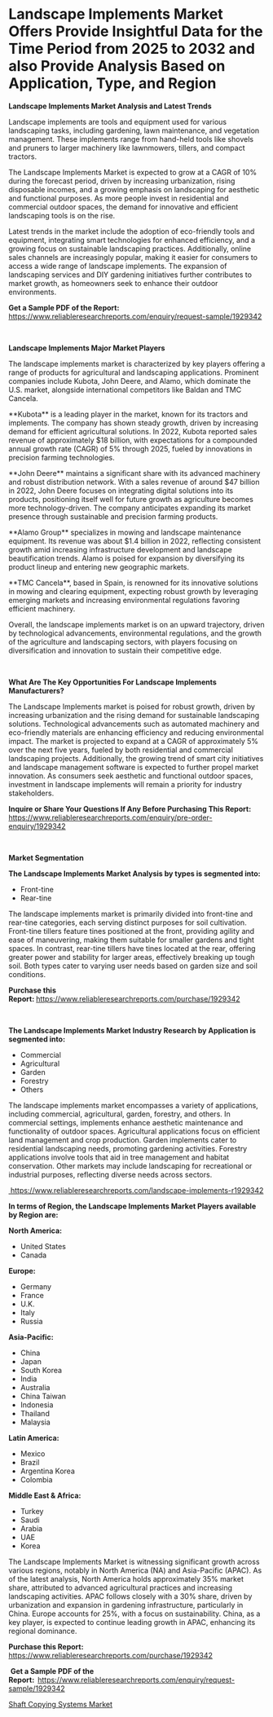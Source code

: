 <p><h1>Landscape Implements Market Offers Provide Insightful Data for the Time Period from 2025 to 2032 and also Provide Analysis Based on Application, Type, and Region</h1></p><p><strong>Landscape Implements Market Analysis and Latest Trends</strong></p>
<p><p>Landscape implements are tools and equipment used for various landscaping tasks, including gardening, lawn maintenance, and vegetation management. These implements range from hand-held tools like shovels and pruners to larger machinery like lawnmowers, tillers, and compact tractors. </p><p>The Landscape Implements Market is expected to grow at a CAGR of 10% during the forecast period, driven by increasing urbanization, rising disposable incomes, and a growing emphasis on landscaping for aesthetic and functional purposes. As more people invest in residential and commercial outdoor spaces, the demand for innovative and efficient landscaping tools is on the rise. </p><p>Latest trends in the market include the adoption of eco-friendly tools and equipment, integrating smart technologies for enhanced efficiency, and a growing focus on sustainable landscaping practices. Additionally, online sales channels are increasingly popular, making it easier for consumers to access a wide range of landscape implements. The expansion of landscaping services and DIY gardening initiatives further contributes to market growth, as homeowners seek to enhance their outdoor environments.</p></p>
<p><strong>Get a Sample PDF of the Report:&nbsp;</strong> <a href="https://www.reliableresearchreports.com/enquiry/request-sample/1929342?utm_campaign=2208&utm_medium=2&utm_source=Github&utm_content=ia&utm_term=29032025&utm_id=landscape-implements">https://www.reliableresearchreports.com/enquiry/request-sample/1929342</a></p>
<p>&nbsp;</p>
<p><strong>Landscape Implements Major Market Players</strong></p>
<p><p>The landscape implements market is characterized by key players offering a range of products for agricultural and landscaping applications. Prominent companies include Kubota, John Deere, and Alamo, which dominate the U.S. market, alongside international competitors like Baldan and TMC Cancela.</p><p>**Kubota** is a leading player in the market, known for its tractors and implements. The company has shown steady growth, driven by increasing demand for efficient agricultural solutions. In 2022, Kubota reported sales revenue of approximately $18 billion, with expectations for a compounded annual growth rate (CAGR) of 5% through 2025, fueled by innovations in precision farming technologies.</p><p>**John Deere** maintains a significant share with its advanced machinery and robust distribution network. With a sales revenue of around $47 billion in 2022, John Deere focuses on integrating digital solutions into its products, positioning itself well for future growth as agriculture becomes more technology-driven. The company anticipates expanding its market presence through sustainable and precision farming products.</p><p>**Alamo Group** specializes in mowing and landscape maintenance equipment. Its revenue was about $1.4 billion in 2022, reflecting consistent growth amid increasing infrastructure development and landscape beautification trends. Alamo is poised for expansion by diversifying its product lineup and entering new geographic markets.</p><p>**TMC Cancela**, based in Spain, is renowned for its innovative solutions in mowing and clearing equipment, expecting robust growth by leveraging emerging markets and increasing environmental regulations favoring efficient machinery.</p><p>Overall, the landscape implements market is on an upward trajectory, driven by technological advancements, environmental regulations, and the growth of the agriculture and landscaping sectors, with players focusing on diversification and innovation to sustain their competitive edge.</p></p>
<p>&nbsp;</p>
<p><strong>What Are The Key Opportunities For Landscape Implements Manufacturers?</strong></p>
<p><p>The Landscape Implements market is poised for robust growth, driven by increasing urbanization and the rising demand for sustainable landscaping solutions. Technological advancements such as automated machinery and eco-friendly materials are enhancing efficiency and reducing environmental impact. The market is projected to expand at a CAGR of approximately 5% over the next five years, fueled by both residential and commercial landscaping projects. Additionally, the growing trend of smart city initiatives and landscape management software is expected to further propel market innovation. As consumers seek aesthetic and functional outdoor spaces, investment in landscape implements will remain a priority for industry stakeholders.</p></p>
<p><strong>Inquire or Share Your Questions If Any Before Purchasing This Report:</strong> <a href="https://www.reliableresearchreports.com/enquiry/pre-order-enquiry/1929342?utm_campaign=2208&utm_medium=2&utm_source=Github&utm_content=ia&utm_term=29032025&utm_id=landscape-implements">https://www.reliableresearchreports.com/enquiry/pre-order-enquiry/1929342</a></p>
<p>&nbsp;</p>
<p><strong>Market Segmentation</strong></p>
<p><strong>The Landscape Implements Market Analysis by types is segmented into:</strong></p>
<p><ul><li>Front-tine</li><li>Rear-tine</li></ul></p>
<p><p>The landscape implements market is primarily divided into front-tine and rear-tine categories, each serving distinct purposes for soil cultivation. Front-tine tillers feature tines positioned at the front, providing agility and ease of maneuvering, making them suitable for smaller gardens and tight spaces. In contrast, rear-tine tillers have tines located at the rear, offering greater power and stability for larger areas, effectively breaking up tough soil. Both types cater to varying user needs based on garden size and soil conditions.</p></p>
<p><strong>Purchase this Report:&nbsp;</strong><a href="https://www.reliableresearchreports.com/purchase/1929342?utm_campaign=2208&utm_medium=2&utm_source=Github&utm_content=ia&utm_term=29032025&utm_id=landscape-implements">https://www.reliableresearchreports.com/purchase/1929342</a></p>
<p>&nbsp;</p>
<p><strong>The Landscape Implements Market Industry Research by Application is segmented into:</strong></p>
<p><ul><li>Commercial</li><li>Agricultural</li><li>Garden</li><li>Forestry</li><li>Others</li></ul></p>
<p><p>The landscape implements market encompasses a variety of applications, including commercial, agricultural, garden, forestry, and others. In commercial settings, implements enhance aesthetic maintenance and functionality of outdoor spaces. Agricultural applications focus on efficient land management and crop production. Garden implements cater to residential landscaping needs, promoting gardening activities. Forestry applications involve tools that aid in tree management and habitat conservation. Other markets may include landscaping for recreational or industrial purposes, reflecting diverse needs across sectors.</p></p>
<p><a href="https://www.reliableresearchreports.com/landscape-implements-r1929342?utm_campaign=2208&utm_medium=2&utm_source=Github&utm_content=ia&utm_term=29032025&utm_id=landscape-implements">&nbsp;https://www.reliableresearchreports.com/landscape-implements-r1929342</a></p>
<p><strong>In terms of Region, the Landscape Implements Market Players available by Region are:</strong></p>
<p>
    <p> <strong> North America: </strong>
        <ul>
            <li>United States</li>
            <li>Canada</li>
        </ul>
        </p> 
    <p> <strong> Europe: </strong>
        <ul>
            <li>Germany</li>
            <li>France</li>
            <li>U.K.</li>
            <li>Italy</li>
            <li>Russia</li>
        </ul>
        </p> 
    <p> <strong> Asia-Pacific: </strong>
        <ul>
            <li>China</li>
            <li>Japan</li>
            <li>South Korea</li>
            <li>India</li>
            <li>Australia</li>
            <li>China Taiwan</li>
            <li>Indonesia</li>
            <li>Thailand</li>
            <li>Malaysia</li>
        </ul>
        </p> 
    <p> <strong> Latin America: </strong>
        <ul>
            <li>Mexico</li>
            <li>Brazil</li>
            <li>Argentina Korea</li>
            <li>Colombia</li>
        </ul>
        </p> 
    <p> <strong> Middle East & Africa: </strong>
        <ul>
            <li>Turkey</li>
            <li>Saudi</li>
            <li>Arabia</li>
            <li>UAE</li>
            <li>Korea</li>
        </ul>
    </p>
    </p>
<p><p>The Landscape Implements Market is witnessing significant growth across various regions, notably in North America (NA) and Asia-Pacific (APAC). As of the latest analysis, North America holds approximately 35% market share, attributed to advanced agricultural practices and increasing landscaping activities. APAC follows closely with a 30% share, driven by urbanization and expansion in gardening infrastructure, particularly in China. Europe accounts for 25%, with a focus on sustainability. China, as a key player, is expected to continue leading growth in APAC, enhancing its regional dominance.</p></p>
<p><strong>Purchase this Report: </strong><a href="https://www.reliableresearchreports.com/purchase/1929342?utm_campaign=2208&utm_medium=2&utm_source=Github&utm_content=ia&utm_term=29032025&utm_id=landscape-implements">https://www.reliableresearchreports.com/purchase/1929342</a></p>
<p>&nbsp;<strong>Get a Sample PDF of the Report:&nbsp;&nbsp;</strong><a href="https://www.reliableresearchreports.com/enquiry/request-sample/1929342?utm_campaign=2208&utm_medium=2&utm_source=Github&utm_content=ia&utm_term=29032025&utm_id=landscape-implements">https://www.reliableresearchreports.com/enquiry/request-sample/1929342</a></p>
<p><strong></strong></p>
<p><p><a href="https://github.com/DixieGrimes/Market-Research-Report-List-2/blob/main/shaft-copying-systems-market.md?utm_campaign=2208&utm_medium=2&utm_source=Github&utm_content=ia&utm_term=29032025&utm_id=landscape-implements">Shaft Copying Systems Market</a></p></p>